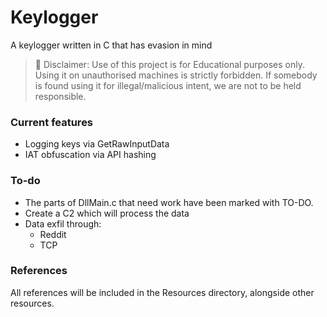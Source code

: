 # Keylogger
A keylogger written in C that has evasion in mind


> 🚫 Disclaimer: Use of this project is for Educational purposes only. Using it on unauthorised machines is strictly forbidden. If somebody is found using it for illegal/malicious intent, we are not to be held responsible.


### Current features
- Logging keys via GetRawInputData
- IAT obfuscation via API hashing

### To-do

- The parts of DllMain.c that need work have been marked with TO-DO. 
- Create a C2 which will process the data
- Data exfil through:
  - Reddit
  - TCP

### References
All references will be included in the Resources directory, alongside other resources.
